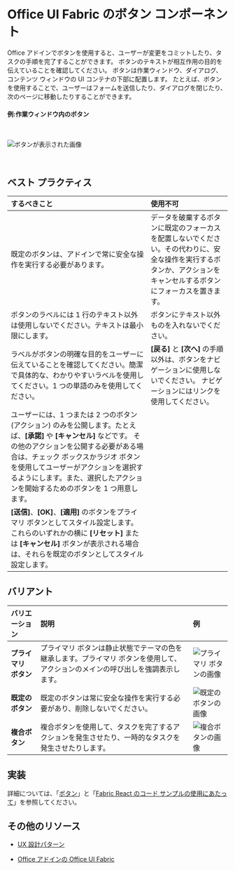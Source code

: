 # <a name="button-component-in-office-ui-fabric"></a>Office UI Fabric のボタン コンポーネント

Office アドインでボタンを使用すると、ユーザーが変更をコミットしたり、タスクの手順を完了することができます。 ボタンのテキストが相互作用の目的を伝えていることを確認してください。 ボタンは作業ウィンドウ、ダイアログ、コンテンツ ウィンドウの UI コンテナの下部に配置します。 たとえば、ボタンを使用することで、ユーザーはフォームを送信したり、ダイアログを閉じたり、次のページに移動したりすることができます。
  
#### <a name="example-buttons-in-a-task-pane"></a>例:作業ウィンドウ内のボタン

<br/>

![ボタンが表示された画像](../../images/overview_withApp_button.png)

<br/>

## <a name="best-practices"></a>ベスト プラクティス

|**するべきこと**|**使用不可**|
|:-----|:--------|
|既定のボタンは、アドインで常に安全な操作を実行する必要があります。 |データを破棄するボタンに既定のフォーカスを配置しないでください。その代わりに、安全な操作を実行するボタンか、アクションをキャンセルするボタンにフォーカスを置きます。|
|ボタンのラベルには 1 行のテキスト以外は使用しないでください。テキストは最小限にします。|ボタンにテキスト以外ものを入れないでください。|
|ラベルがボタンの明確な目的をユーザーに伝えていることを確認してください。簡潔で具体的な、わかりやすいラベルを使用してください。1 つの単語のみを使用してください。|**[戻る]** と **[次へ]** の手順以外は、ボタンをナビゲーションに使用しないでください。 ナビゲーションにはリンクを使用してください。|
|ユーザーには、1 つまたは 2 つのボタン (アクション) のみを公開します。たとえば、**[承諾]** や **[キャンセル]** などです。 その他のアクションを公開する必要がある場合は、チェック ボックスかラジオ ボタンを使用してユーザーがアクションを選択するようにします。また、選択したアクションを開始するためのボタンを 1 つ用意します。||
|**[送信]**、**[OK]**、**[適用]** のボタンをプライマリ ボタンとしてスタイル設定します。 これらのいずれかの横に **[リセット]** または **[キャンセル]** ボタンが表示される場合は、それらを既定のボタンとしてスタイル設定します。| |

## <a name="variants"></a>バリアント

|**バリエーション**|**説明**|**例**|
|:------------|:--------------|:----------|
|**プライマリ ボタン**|プライマリ ボタンは静止状態でテーマの色を継承します。プライマリ ボタンを使用して、アクションのメインの呼び出しを強調表示します。|![プライマリ ボタンの画像](../../images/button_primary.png)|
|**既定のボタン**|既定のボタンは常に安全な操作を実行する必要があり、削除しないでください。|![既定のボタンの画像](../../images/button_default.png)|
|**複合ボタン**|複合ボタンを使用して、タスクを完了するアクションを発生させたり、一時的なタスクを発生させたりします。|![複合ボタンの画像](../../images/button_compound.png)|

## <a name="implementation"></a>実装

詳細については、「[ボタン](https://dev.office.com/fabric#/components/button)」と「[Fabric React のコード サンプルの使用にあたって](https://github.com/OfficeDev/Word-Add-in-GettingStartedFabricReact)」を参照してください。

## <a name="additional-resources"></a>その他のリソース

- [UX 設計パターン](https://github.com/OfficeDev/Office-Add-in-UX-Design-Patterns-Code)

- [Office アドインの Office UI Fabric](office-ui-fabric.md)
